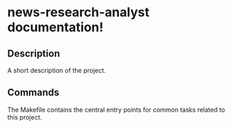 # news-research-analyst documentation!

## Description

A short description of the project.

## Commands

The Makefile contains the central entry points for common tasks related to this project.

